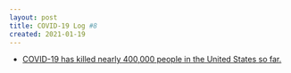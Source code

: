 ```yaml
---
layout: post
title: COVID-19 Log #8
created: 2021-01-19
---
```


- [COVID-19 has killed nearly 400,000 people in the United States so far.](https://apnews.com/article/new-york-andrew-cuomo-coronavirus-pandemic-united-nations-us-news-d2c143ef278b60756e90289ebb9d7630)
